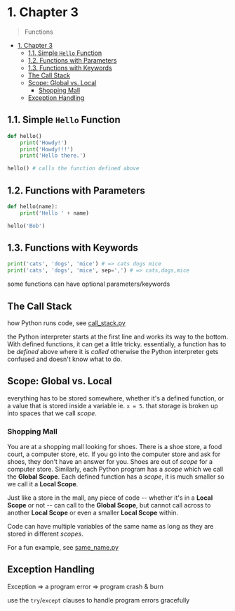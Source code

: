 # 1. Chapter 3

> Functions

- [1. Chapter 3](#1-chapter-3)
  - [1.1. Simple `Hello` Function](#11-simple-hello-function)
  - [1.2. Functions with Parameters](#12-functions-with-parameters)
  - [1.3. Functions with Keywords](#13-functions-with-keywords)
  - [The Call Stack](#the-call-stack)
  - [Scope: Global vs. Local](#scope-global-vs-local)
    - [Shopping Mall](#shopping-mall)
  - [Exception Handling](#exception-handling)

## 1.1. Simple `Hello` Function

``` python
def hello()
    print('Howdy!')
    print('Howdy!!!')
    print('Hello there.')

hello() # calls the function defined above
```

## 1.2. Functions with Parameters

``` python
def hello(name):
    print('Hello ' + name)

hello('Bob')
```

## 1.3. Functions with Keywords

``` python
print('cats', 'dogs', 'mice') # => cats dogs mice
print('cats', 'dogs', 'mice', sep=',') # => cats,dogs,mice
```

some functions can have optional parameters/keywords

## The Call Stack

how Python runs code, see [call_stack.py](./call_stack.py)

the Python interpreter starts at the first line and works its way to the bottom.  With defined functions, it can get a little tricky.  essentially, a function has to be *defined* above where it is *called* otherwise the Python interpreter gets confused and doesn't know what to do.

## Scope: Global vs. Local

everything has to be stored somewhere, whether it's a defined function, or a value that is stored inside a variable ie. `x = 5`.  that storage is broken up into spaces that we call *scope*.

### Shopping Mall

You are at a shopping mall looking for shoes.  There is a shoe store, a food court, a computer store, etc. If you go into the computer store and ask for shoes, they don't have an answer for you.  Shoes are out of *scope* for a computer store.  Similarly, each Python program has a *scope* which we call the **Global Scope**.  Each defined function has a *scope*, it is much smaller so we call it a **Local Scope**.

Just like a store in the mall, any piece of code -- whether it's in a **Local Scope** or not -- can call to the **Global Scope**, but cannot call across to another **Local Scope** or even a smaller **Local Scope** within.

Code can have multiple variables of the same name as long as they are stored in different *scopes*.

For a fun example, see [same_name.py](./same_name.py)

## Exception Handling

Exception => a program error => program crash & burn

use the `try`/`except` clauses to handle program errors gracefully
